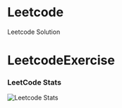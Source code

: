 # Leetcode
Leetcode Solution
# LeetcodeExercise

### LeetCode Stats
![Leetcode Stats](https://leetcard.jacoblin.cool/Yipin?theme=wtf&font=Courier%20New&ext=activity)

